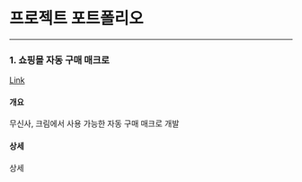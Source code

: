 # 프로젝트 포트폴리오
<hr/>

### 1. 쇼핑몰 자동 구매 매크로
[Link](https://github.com/DHLemonade/AutoPurchase)

#### 개요
무신사, 크림에서 사용 가능한 자동 구매 매크로 개발

#### 상세
상세



